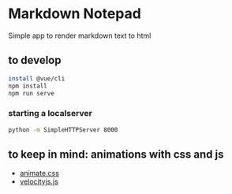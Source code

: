 # Markdown Notepad
Simple app to render markdown text to html


## to develop
```bash
install @vue/cli
npm install
npm run serve
```

### starting a localserver
```bash
python -m SimpleHTTPServer 8000
```

## to keep in mind: animations with css and js
- [animate.css](https://daneden.github.io/animate.css/)
- [velocityjs.js](http://velocityjs.org)
